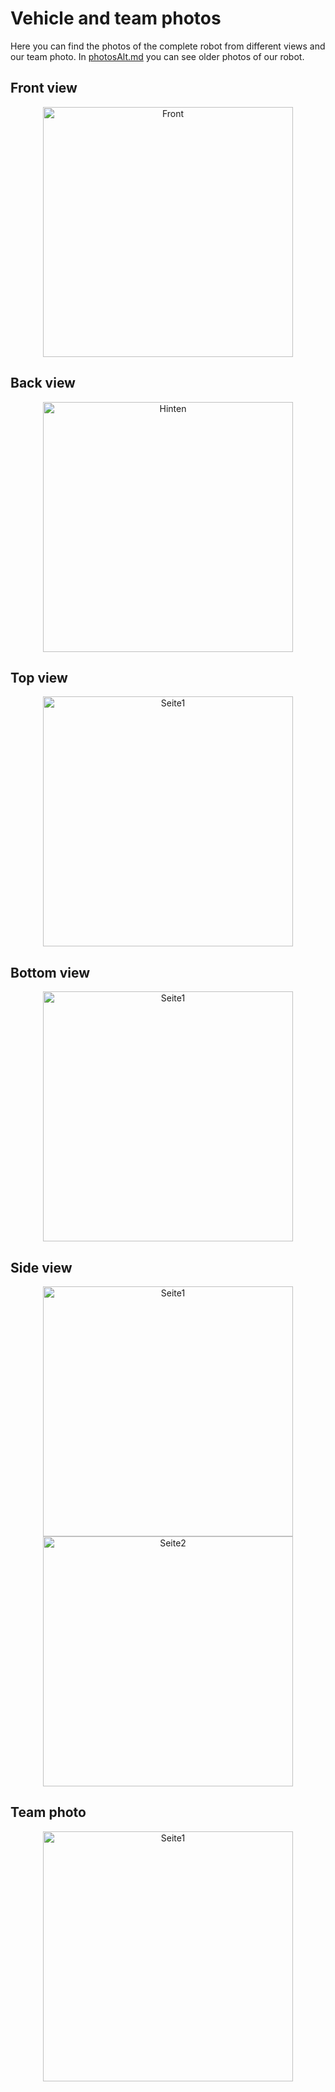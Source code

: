 # Vehicle and team photos
Here you can find the photos of the complete robot from different views and our team photo. In [photosAlt.md](photosAlt.md) you can see older photos of our robot.
## Front view

<p align="center">
  <img src="F.jpg" alt="Front" width="400" />
</p>

## Back view

<p align="center">
  <img src="H.jpg" alt="Hinten" width="400" />
</p>

## Top view

<p align="center">
  <img src="O.jpg" alt="Seite1" width="400" />
</p>

## Bottom view

<p align="center">
  <img src="U.jpg" alt="Seite1" width="400" />
</p>

## Side view

<p align="center">
  <img src="R.jpg" alt="Seite1" width="400" />
  <img src="L.jpg" alt="Seite2" width="400" />
</p>

## Team photo

<p align="center">
  <img src="U.jpg" alt="Seite1" width="400" />
</p>


